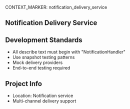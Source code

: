 CONTEXT_MARKER: notification_delivery_service

## Notification Delivery Service

## Development Standards
- All describe text must begin with "NotificationHandler"
- Use snapshot testing patterns
- Mock delivery providers
- End-to-end testing required

## Project Info
- Location: Notification service
- Multi-channel delivery support